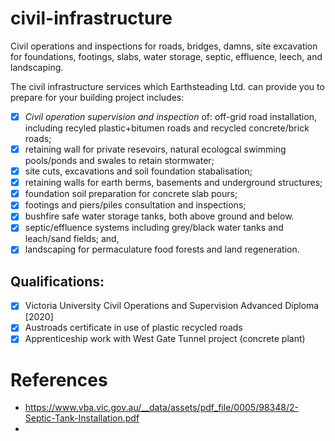 # civil-infrastructure
Civil operations and inspections for roads, bridges, damns, site excavation for foundations, footings, slabs, water storage, septic, effluence, leech, and landscaping.

The civil infrastructure services which Earthsteading Ltd. can provide you to prepare for your building project includes:

 - [x]  _Civil operation supervision and inspection_ of: off-grid road installation, including recyled plastic+bitumen roads and recycled concrete/brick roads;
 - [x]  retaining wall for private resevoirs, natural ecologcal swimming pools/ponds and swales to retain stormwater;
 - [x]  site cuts, excavations and soil foundation stabalisation;
 - [x]  retaining walls for earth berms, basements and underground structures;
 - [x]  foundation soil preparation for concrete slab pours;
 - [x]  footings and piers/piles consultation and inspections;
 - [x]  bushfire safe water storage tanks, both above ground and below.
 - [x]  septic/effluence systems including grey/black water tanks and leach/sand fields; and,
 - [x]  landscaping for permaculature food forests and land regeneration.

## Qualifications:
 - [x] Victoria University Civil Operations and Supervision Advanced Diploma [2020]
 - [x] Austroads certificate in use of plastic recycled roads
 - [x] Apprenticeship work with West Gate Tunnel project (concrete plant)

# References
 - https://www.vba.vic.gov.au/__data/assets/pdf_file/0005/98348/2-Septic-Tank-Installation.pdf
 - 
